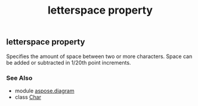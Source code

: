 ﻿---
title: letterspace property
second_title: Aspose.Diagram for Python via .NET API References
description: 
type: docs
weight: 280
url: /python-net/aspose.diagram/char/letterspace/
is_root: false
---

## letterspace property


Specifies the amount of space between two or more characters. Space can be added or subtracted in 1/20th point increments.

### See Also
* module [aspose.diagram](../../)
* class [Char](/diagram/python-net/aspose.diagram/char)
